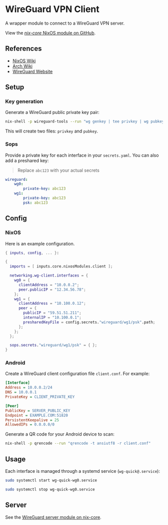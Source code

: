 # WireGuard VPN Client

A wrapper module to connect to a WireGuard VPN server.

View the [*nix-core* NixOS module on GitHub](https://github.com/sid116/nix-core/tree/master/modules/nixos/wg-client).

## References

- [NixOS Wiki](https://wiki.nixos.org/wiki/WireGuard)
- [Arch Wiki](https://wiki.archlinux.org/title/WireGuard)
- [WireGuard Website](https://www.wireguard.com/)

## Setup

### Key generation

Generate a WireGuard public private key pair:

```bash
nix-shell -p wireguard-tools --run "wg genkey | tee privkey | wg pubkey > pubkey"
```

This will create two files: `privkey` and `pubkey`.

### Sops

Provide a private key for each interface in your `secrets.yaml`. You can also add a preshared key:

> Replace `abc123` with your actual secrets

```yaml
wireguard:
    wg0:
        private-key: abc123
    wg1:
        private-key: abc123
        psk: abc123
```

## Config

### NixOS

Here is an example configuration.

```nix
{ inputs, config, ... }:

{
  imports = [ inputs.core.nixosModules.client ];

  networking.wg-client.interfaces = {
    wg0 = {
      clientAddress = "10.0.0.2";
      peer.publicIP = "12.34.56.78";
    };
    wg1 = {
      clientAddress = "10.100.0.12";
      peer = {
        publicIP = "59.51.51.211";
        internalIP = "10.100.0.1";
        presharedKeyFile = config.secrets."wireguard/wg1/psk".path;
      };
    };
  };

  sops.secrets."wireguard/wg1/psk" = { };
}
```

### Android

Create a WireGuard client configuration file `client.conf`. For example:

```ini
[Interface]
Address = 10.0.0.2/24
DNS = 10.0.0.1
PrivateKey = CLIENT_PRIVATE_KEY

[Peer]
PublicKey = SERVER_PUBLIC_KEY
Endpoint = EXAMPLE.COM:51820
PersistentKeepalive = 25
AllowedIPs = 0.0.0.0/0
```

Generate a QR code for your Android device to scan:

```bash
nix-shell -p qrencode --run "qrencode -t ansiutf8 -r client.conf"
```

## Usage

Each interface is managed through a systemd service (`wg-quick@.service`):

```bash
sudo systemctl start wg-quick-wg0.service

sudo systemctl stop wg-quick-wg0.service
```

## Server

See the [WireGuard server module on nix-core](https://github.com/sid116/nix-core/tree/master/modules/nixos/wg-server).
